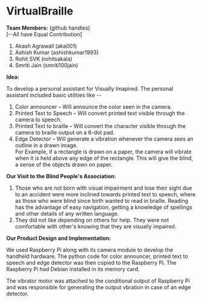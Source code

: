 # VirtualBraille

**Team Members:** (github handles)  
[--All have Equal Contribution]   

1. Akash Agrawall (aka001)  
2. Ashish Kumar (ashishkumar1993)  
3. Rohit SVK (rohitsakala)  
4. Smriti Jain (smriti100jain)  

**Idea:**

To develop a personal assistant for Visually Imapired. The personal assistant included basic utilities like --  
1. Color announcer – Will announce the color seen in the camera.  
2. Printed Text to Speech – Will convert printed text visible through the camera to speech.  
3. Printed Text to braille – Will convert the character visible through the camera to braille output on a 6-dot pad.  
4. Edge Detector – Will generate a vibration whenever the camera sees an outline in a drawn image.  
For Example, if a rectangle is drawn on a paper, the camera will vibrate when it is held above any edge of the rectangle. This will give the blind, a sense of the objects drawn on paper.  

**Our Visit to the Blind People's Association:**  

1. Those who are not born with visual impairment and lose their sight due to an accident were more inclined towards printed text to speech, where as those who were blind since birth wanted to read in braille. Reading has the advantage of easy navigation, getting a knowledge of spellings and other details of any written language.  
2. They did not like depending on others for help. They were not comfortable with other's knowing that they are visually impaired.  

**Our Product Design and Implementation:**  

We used Raspberry Pi along with its camera module to develop the handheld hardware. The python code for color announcer, printed text to speech and edge detector was then copied to the Raspberry Pi. The Raspberry Pi had Debian installed in its memory card.  

The vibrator motor was attached to the conditional output of Raspberry Pi and was responsible for generating the output vbration in case of an edge detector.
